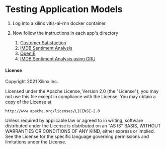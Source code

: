 # Testing Application Models

1. Log into a xilinx vitis-ai-rnn docker container

1. Now follow the instructions in each app's directory
    1. [Customer Satisfaction](./customer_satisfaction)
    1. [IMDB Sentiment Analysis](./imdb_sentiment_detection)
    1. [OpenIE](./open_information_extraction)
    1. [IMDB Sentiment Analysis using GRU](./gru_imdb_sentiment_detection)


#### License
Copyright 2021 Xilinx Inc.

Licensed under the Apache License, Version 2.0 (the "License");
you may not use this file except in compliance with the License.
You may obtain a copy of the License at

    http://www.apache.org/licenses/LICENSE-2.0

Unless required by applicable law or agreed to in writing, software
distributed under the License is distributed on an "AS IS" BASIS,
WITHOUT WARRANTIES OR CONDITIONS OF ANY KIND, either express or implied.
See the License for the specific language governing permissions and
limitations under the License.
